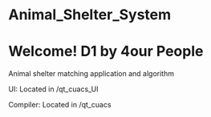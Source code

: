 # Animal_Shelter_System
# Welcome! D1 by 4our People
Animal shelter matching application and algorithm

UI:
  Located in /qt_cuacs_UI

Compiler:
  Located in /qt_cuacs
